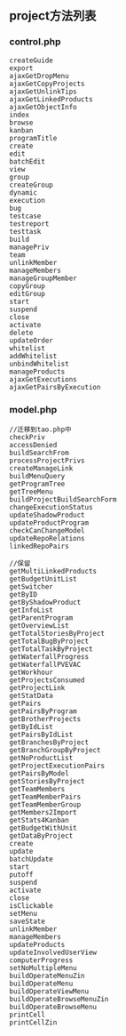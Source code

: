 ## project方法列表

### control.php

```
createGuide
export
ajaxGetDropMenu
ajaxGetCopyProjects
ajaxGetUnlinkTips
ajaxGetLinkedProducts
ajaxGetObjectInfo
index
browse
kanban
programTitle
create
edit
batchEdit
view
group
createGroup
dynamic
execution
bug
testcase
testreport
testtask
build
managePriv
team
unlinkMember
manageMembers
manageGroupMember
copyGroup
editGroup
start
suspend
close
activate
delete
updateOrder
whitelist
addWhitelist
unbindWhitelist
manageProducts
ajaxGetExecutions
ajaxGetPairsByExecution
```

### model.php                                                                                        

    //迁移到tao.php中
    checkPriv
    accessDenied
    buildSearchFrom
    processProjectPrivs
    createManageLink
    buildMenuQuery
    getProgramTree
    getTreeMenu
    buildProjectBuildSearchForm
    changeExecutionStatus
    updateShadowProduct
    updateProductProgram
    checkCanChangeModel
    updateRepoRelations
    linkedRepoPairs
    
    //保留
    getMultiLinkedProducts
    getBudgetUnitList
    getSwitcher
    getByID
    getByShadowProduct
    getInfoList
    getParentProgram
    getOverviewList
    getTotalStoriesByProject
    getTotalBugByProject
    getTotalTaskByProject
    getWaterfallProgress
    getWaterfallPVEVAC
    getWorkhour
    getProjectsConsumed
    getProjectLink
    getStatData
    getPairs
    getPairsByProgram
    getBrotherProjects
    getByIdList
    getPairsByIdList
    getBranchesByProject
    getBranchGroupByProject
    getNoProductList
    getProjectExecutionPairs
    getPairsByModel
    getStoriesByProject
    getTeamMembers
    getTeamMemberPairs
    getTeamMemberGroup
    getMembers2Import
    getStats4Kanban
    getBudgetWithUnit
    getDataByProject
    create
    update
    batchUpdate
    start
    putoff
    suspend
    activate
    close
    isClickable
    setMenu
    saveState
    unlinkMember
    manageMembers
    updateProducts
    updateInvolvedUserView
    computerProgress
    setNoMultipleMenu
    buildOperateMenuZin
    buildOperateMenu
    buildOperateViewMenu
    buildOperateBrowseMenuZin
    buildOperateBrowseMenu
    printCell
    printCellZin